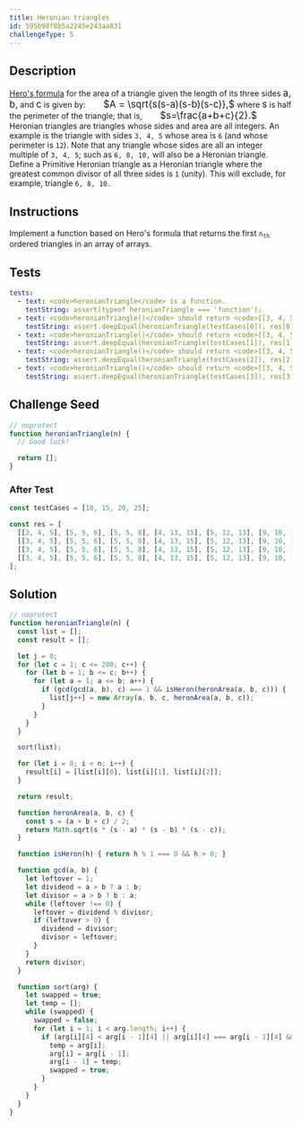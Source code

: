 ```yaml
---
title: Heronian triangles
id: 595b98f8b5a2245e243aa831
challengeType: 5
---
```


## Description
<section id='description'>
<a href="https://en.wikipedia.org/wiki/Heron's formula" title="wp: Heron's formula" target="_blank">Hero's formula</a> for the area of a triangle given the length of its three sides <big> a,</big> <big>b,</big> and <big>c</big> is given by:
<span style="margin-left: 2em;"><big>$A = \sqrt{s(s-a)(s-b)(s-c)},$</big></span>
where <big>s</big> is half the perimeter of the triangle; that is,
<span style="margin-left: 2em;"><big>$s=\frac{a+b+c}{2}.$</big></span>
Heronian triangles are triangles whose sides and area are all integers.
An example is the triangle with sides <code>3, 4, 5</code> whose area is <code>6</code> (and whose perimeter is <code>12</code>).
Note that any triangle whose sides are all an integer multiple of <code>3, 4, 5</code>; such as <code>6, 8, 10,</code> will also be a Heronian triangle.
Define a Primitive Heronian triangle as a Heronian triangle where the greatest common divisor
of all three sides is <code>1</code> (unity).
This will exclude, for example, triangle <code>6, 8, 10.</code>
</section>

## Instructions
<section id='instructions'>
Implement a function based on Hero's formula that returns the first <code>n<sub>th</sub></code> ordered triangles in an array of arrays.
</section>

## Tests
<section id='tests'>

```yml
tests:
  - text: <code>heronianTriangle</code> is a function.
    testString: assert(typeof heronianTriangle === 'function');
  - text: <code>heronianTriangle()</code> should return <code>[[3, 4, 5], [5, 5, 6], [5, 5, 8], [4, 13, 15], [5, 12, 13], [9, 10, 17], [3, 25, 26], [7, 15, 20], [10, 13, 13], [8, 15, 17]]</code>
    testString: assert.deepEqual(heronianTriangle(testCases[0]), res[0]);
  - text: <code>heronianTriangle()</code> should return <code>[[3, 4, 5], [5, 5, 6], [5, 5, 8], [4, 13, 15], [5, 12, 13], [9, 10, 17], [3, 25, 26], [7, 15, 20], [10, 13, 13], [8, 15, 17], [13, 13, 24], [6, 25, 29], [11, 13, 20], [5, 29, 30], [13, 14, 15]],</code>
    testString: assert.deepEqual(heronianTriangle(testCases[1]), res[1]);
  - text: <code>heronianTriangle()</code> should return <code>[[3, 4, 5], [5, 5, 6], [5, 5, 8], [4, 13, 15], [5, 12, 13], [9, 10, 17], [3, 25, 26], [7, 15, 20], [10, 13, 13], [8, 15, 17], [13, 13, 24], [6, 25, 29], [11, 13, 20], [5, 29, 30], [13, 14, 15], [10, 17, 21], [7, 24, 25], [8, 29, 35], [12, 17, 25], [4, 51, 53]],</code>
    testString: assert.deepEqual(heronianTriangle(testCases[2]), res[2]);
  - text: <code>heronianTriangle()</code> should return <code>[[3, 4, 5], [5, 5, 6], [5, 5, 8], [4, 13, 15], [5, 12, 13], [9, 10, 17], [3, 25, 26], [7, 15, 20], [10, 13, 13], [8, 15, 17], [13, 13, 24], [6, 25, 29], [11, 13, 20], [5, 29, 30], [13, 14, 15], [10, 17, 21], [7, 24, 25], [8, 29, 35], [12, 17, 25], [4, 51, 53], [19, 20, 37],[16, 17, 17], [17, 17, 30], [16, 25, 39], [13, 20, 21]]</code>
    testString: assert.deepEqual(heronianTriangle(testCases[3]), res[3]);

```

</section>

## Challenge Seed
<section id='challengeSeed'>

<div id='js-seed'>

```js
// noprotect
function heronianTriangle(n) {
  // Good luck!

  return [];
}
```

</div>


### After Test
<div id='js-teardown'>

```js
const testCases = [10, 15, 20, 25];

const res = [
  [[3, 4, 5], [5, 5, 6], [5, 5, 8], [4, 13, 15], [5, 12, 13], [9, 10, 17], [3, 25, 26], [7, 15, 20], [10, 13, 13], [8, 15, 17]],
  [[3, 4, 5], [5, 5, 6], [5, 5, 8], [4, 13, 15], [5, 12, 13], [9, 10, 17], [3, 25, 26], [7, 15, 20], [10, 13, 13], [8, 15, 17], [13, 13, 24], [6, 25, 29], [11, 13, 20], [5, 29, 30], [13, 14, 15]],
  [[3, 4, 5], [5, 5, 6], [5, 5, 8], [4, 13, 15], [5, 12, 13], [9, 10, 17], [3, 25, 26], [7, 15, 20], [10, 13, 13], [8, 15, 17], [13, 13, 24], [6, 25, 29], [11, 13, 20], [5, 29, 30], [13, 14, 15], [10, 17, 21], [7, 24, 25], [8, 29, 35], [12, 17, 25], [4, 51, 53]],
  [[3, 4, 5], [5, 5, 6], [5, 5, 8], [4, 13, 15], [5, 12, 13], [9, 10, 17], [3, 25, 26], [7, 15, 20], [10, 13, 13], [8, 15, 17], [13, 13, 24], [6, 25, 29], [11, 13, 20], [5, 29, 30], [13, 14, 15], [10, 17, 21], [7, 24, 25], [8, 29, 35], [12, 17, 25], [4, 51, 53], [19, 20, 37], [16, 17, 17], [17, 17, 30], [16, 25, 39], [13, 20, 21]]
];
```

</div>

</section>

## Solution
<section id='solution'>


```js
// noprotect
function heronianTriangle(n) {
  const list = [];
  const result = [];

  let j = 0;
  for (let c = 1; c <= 200; c++) {
    for (let b = 1; b <= c; b++) {
      for (let a = 1; a <= b; a++) {
        if (gcd(gcd(a, b), c) === 1 && isHeron(heronArea(a, b, c))) {
          list[j++] = new Array(a, b, c, heronArea(a, b, c));
        }
      }
    }
  }

  sort(list);

  for (let i = 0; i < n; i++) {
    result[i] = [list[i][0], list[i][1], list[i][2]];
  }

  return result;

  function heronArea(a, b, c) {
    const s = (a + b + c) / 2;
    return Math.sqrt(s * (s - a) * (s - b) * (s - c));
  }

  function isHeron(h) { return h % 1 === 0 && h > 0; }

  function gcd(a, b) {
    let leftover = 1;
    let dividend = a > b ? a : b;
    let divisor = a > b ? b : a;
    while (leftover !== 0) {
      leftover = dividend % divisor;
      if (leftover > 0) {
        dividend = divisor;
        divisor = leftover;
      }
    }
    return divisor;
  }

  function sort(arg) {
    let swapped = true;
    let temp = [];
    while (swapped) {
      swapped = false;
      for (let i = 1; i < arg.length; i++) {
        if (arg[i][4] < arg[i - 1][4] || arg[i][4] === arg[i - 1][4] && arg[i][3] < arg[i - 1][3]) {
          temp = arg[i];
          arg[i] = arg[i - 1];
          arg[i - 1] = temp;
          swapped = true;
        }
      }
    }
  }
}

```

</section>
